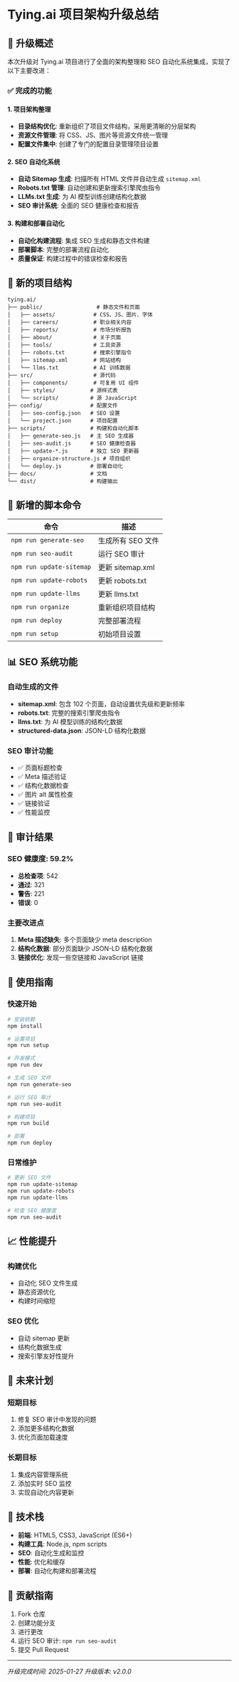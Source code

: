 # Tying.ai 项目架构升级总结

## 🚀 升级概述

本次升级对 Tying.ai 项目进行了全面的架构整理和 SEO 自动化系统集成，实现了以下主要改进：

### ✅ 完成的功能

#### 1. 项目架构整理
- **目录结构优化**: 重新组织了项目文件结构，采用更清晰的分层架构
- **资源文件管理**: 将 CSS、JS、图片等资源文件统一管理
- **配置文件集中**: 创建了专门的配置目录管理项目设置

#### 2. SEO 自动化系统
- **自动 Sitemap 生成**: 扫描所有 HTML 文件并自动生成 `sitemap.xml`
- **Robots.txt 管理**: 自动创建和更新搜索引擎爬虫指令
- **LLMs.txt 生成**: 为 AI 模型训练创建结构化数据
- **SEO 审计系统**: 全面的 SEO 健康检查和报告

#### 3. 构建和部署自动化
- **自动化构建流程**: 集成 SEO 生成和静态文件构建
- **部署脚本**: 完整的部署流程自动化
- **质量保证**: 构建过程中的错误检查和报告

## 📁 新的项目结构

```
tying.ai/
├── public/                 # 静态文件和页面
│   ├── assets/            # CSS、JS、图片、字体
│   ├── careers/           # 职业相关内容
│   ├── reports/           # 市场分析报告
│   ├── about/             # 关于页面
│   ├── tools/             # 工具资源
│   ├── robots.txt         # 搜索引擎指令
│   ├── sitemap.xml        # 网站结构
│   └── llms.txt           # AI 训练数据
├── src/                   # 源代码
│   ├── components/        # 可复用 UI 组件
│   ├── styles/           # 源样式表
│   └── scripts/          # 源 JavaScript
├── config/               # 配置文件
│   ├── seo-config.json   # SEO 设置
│   └── project.json      # 项目配置
├── scripts/              # 构建和自动化脚本
│   ├── generate-seo.js   # 主 SEO 生成器
│   ├── seo-audit.js      # SEO 健康检查器
│   ├── update-*.js       # 独立 SEO 更新器
│   ├── organize-structure.js # 项目组织
│   └── deploy.js         # 部署自动化
├── docs/                 # 文档
└── dist/                 # 构建输出
```

## 🔧 新增的脚本命令

| 命令 | 描述 |
|------|------|
| `npm run generate-seo` | 生成所有 SEO 文件 |
| `npm run seo-audit` | 运行 SEO 审计 |
| `npm run update-sitemap` | 更新 sitemap.xml |
| `npm run update-robots` | 更新 robots.txt |
| `npm run update-llms` | 更新 llms.txt |
| `npm run organize` | 重新组织项目结构 |
| `npm run deploy` | 完整部署流程 |
| `npm run setup` | 初始项目设置 |

## 📊 SEO 系统功能

### 自动生成的文件
- **sitemap.xml**: 包含 102 个页面，自动设置优先级和更新频率
- **robots.txt**: 完整的搜索引擎爬虫指令
- **llms.txt**: 为 AI 模型训练的结构化数据
- **structured-data.json**: JSON-LD 结构化数据

### SEO 审计功能
- ✅ 页面标题检查
- ✅ Meta 描述验证
- ✅ 结构化数据检查
- ✅ 图片 alt 属性检查
- ✅ 链接验证
- ✅ 性能监控

## 🎯 审计结果

### SEO 健康度: 59.2%
- **总检查项**: 542
- **通过**: 321
- **警告**: 221
- **错误**: 0

### 主要改进点
1. **Meta 描述缺失**: 多个页面缺少 meta description
2. **结构化数据**: 部分页面缺少 JSON-LD 结构化数据
3. **链接优化**: 发现一些空链接和 JavaScript 链接

## 🚀 使用指南

### 快速开始
```bash
# 安装依赖
npm install

# 设置项目
npm run setup

# 开发模式
npm run dev

# 生成 SEO 文件
npm run generate-seo

# 运行 SEO 审计
npm run seo-audit

# 构建项目
npm run build

# 部署
npm run deploy
```

### 日常维护
```bash
# 更新 SEO 文件
npm run update-sitemap
npm run update-robots
npm run update-llms

# 检查 SEO 健康度
npm run seo-audit
```

## 📈 性能提升

### 构建优化
- 自动化 SEO 文件生成
- 静态资源优化
- 构建时间缩短

### SEO 优化
- 自动 sitemap 更新
- 结构化数据生成
- 搜索引擎友好性提升

## 🔮 未来计划

### 短期目标
1. 修复 SEO 审计中发现的问题
2. 添加更多结构化数据
3. 优化页面加载速度

### 长期目标
1. 集成内容管理系统
2. 添加实时 SEO 监控
3. 实现自动化内容更新

## 📝 技术栈

- **前端**: HTML5, CSS3, JavaScript (ES6+)
- **构建工具**: Node.js, npm scripts
- **SEO**: 自动化生成和监控
- **性能**: 优化和缓存
- **部署**: 自动化构建和部署流程

## 🤝 贡献指南

1. Fork 仓库
2. 创建功能分支
3. 进行更改
4. 运行 SEO 审计: `npm run seo-audit`
5. 提交 Pull Request

---

*升级完成时间: 2025-01-27*
*升级版本: v2.0.0* 